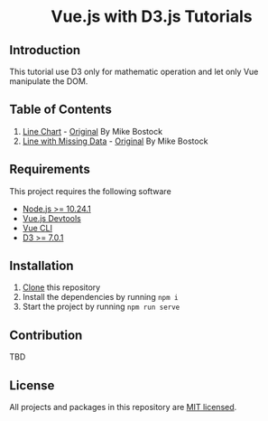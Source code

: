 

<h1 align="center">Vue.js with D3.js Tutorials</h1>

## Introduction
This tutorial use D3 only for mathematic operation and let only Vue manipulate the DOM.

## Table of Contents

1. [Line Chart](./src/components/LineChart.vue) - [Original](https://observablehq.com/@d3/line-chart) By Mike Bostock 
2. [Line with Missing Data](./src/components/LineWithMissingData.vue) - [Original](https://observablehq.com/@d3/line-with-missing-data) By Mike Bostock 


## Requirements
This project requires the following software

- [Node.js >= 10.24.1](https://nodejs.org/en/)
- [Vue.js Devtools](https://chrome.google.com/webstore/detail/vuejs-devtools/nhdogjmejiglipccpnnnanhbledajbpd/related?hl=ko)
- [Vue CLI](https://cli.vuejs.org/guide/installation.html)
- [D3 >= 7.0.1](https://www.npmjs.com/package/d3)

## Installation

1. [Clone](https://github.com/Seungwoo321/vue-d3-tutorial.git) this repository
2. Install the dependencies by running `npm i`
3. Start the project by running `npm run serve`


## Contribution
TBD


## License

All projects and packages in this repository are [MIT licensed](./LICENSE).